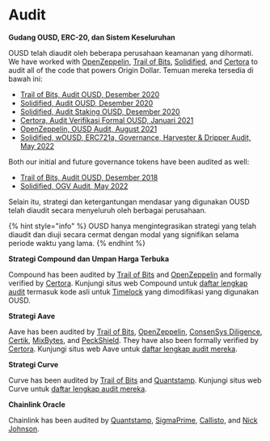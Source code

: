 # Audit

**Gudang OUSD, ERC-20, dan Sistem Keseluruhan**

OUSD telah diaudit oleh beberapa perusahaan keamanan yang dihormati. We have worked with [OpenZeppelin](https://openzeppelin.com),  [Trail of Bits](https://www.trailofbits.com), [Solidified](https://solidified.io), and [Certora](https://www.certora.com) to audit all of the code that powers Origin Dollar. Temuan mereka tersedia di bawah ini:

* [Trail of Bits, Audit OUSD, Desember 2020](https://github.com/OriginProtocol/security/blob/master/audits/Trail%20of%20Bits%20-%20Origin%20Dollar%20-%20Dec%202020.pdf)
* [Solidified, Audit OUSD, Desember 2020](https://github.com/OriginProtocol/security/blob/master/audits/Solidified%20-%20Origin%20Dollar%20-%20Dec%202020.pdf)
* [Solidified, Audit Staking OUSD, Desember 2020](https://github.com/OriginProtocol/security/blob/master/audits/Solidified%20-%20OGN%20Staking%20-%20Dec%202020.pdf)
* [Certora, Audit Verifikasi Formal OUSD, Januari 2021](https://www.certora.com/pubs/OriginFeb2021.pdf)
* [OpenZeppelin, OUSD Audit, August 2021](https://github.com/OriginProtocol/security/blob/master/audits/OpenZeppelin%20-%20Origin%20Dollar%20-%20October%202021.pdf)
* [Solidified, wOUSD, ERC721a, Governance, Harvester & Dripper Audit, May 2022](https://github.com/OriginProtocol/security/blob/master/audits/Solidified%20-%20OGV%2C%20wOUSD%2C%20and%20ERC721a%20-%20May%202022.pdf)

Both our initial and future governance tokens have been audited as well:

* [Trail of Bits, Audit OUSD, Desember 2018](https://github.com/OriginProtocol/security/blob/master/audits/Trail%20of%20Bits%20-%20Origin%20Marketplace%20and%20OGN%20Token%20-%20Nov%202018.pdf)
* [Solidified, OGV Audit, May 2022](https://github.com/OriginProtocol/security/blob/master/audits/Solidified%20-%20OGV%2C%20wOUSD%2C%20and%20ERC721a%20-%20May%202022.pdf)

Selain itu, strategi dan ketergantungan mendasar yang digunakan OUSD telah diaudit secara menyeluruh oleh berbagai perusahaan.

{% hint style="info" %}
OUSD hanya mengintegrasikan strategi yang telah diaudit dan diuji secara cermat dengan modal yang signifikan selama periode waktu yang lama.
{% endhint %}

**Strategi Compound dan Umpan Harga Terbuka**

Compound has been audited by [Trail of Bits](https://www.trailofbits.com) and [OpenZeppelin](https://openzeppelin.com) and formally verified by [Certora](https://www.certora.com). Kunjungi situs web Compound untuk [daftar lengkap audit](https://compound.finance/docs/security#audits) termasuk kode asli untuk [Timelock](../smart-contracts/api/timelock.md) yang dimodifikasi yang digunakan OUSD.

**Strategi Aave**

Aave has been audited by [Trail of Bits](https://www.trailofbits.com), [OpenZeppelin](https://openzeppelin.com), [ConsenSys Diligence](https://consensys.net/diligence/), [Certik](https://certik.io), [MixBytes](https://mixbytes.io), and [PeckShield](https://peckshield.com). They have also been formally verified by [Certora](https://www.certora.com). Kunjungi situs web Aave untuk [daftar lengkap audit mereka](https://docs.aave.com/developers/security-and-audits).

**Strategi Curve**

Curve has been audited by [Trail of Bits](https://www.trailofbits.com) and [Quantstamp](https://quantstamp.com). Kunjungi situs web Curve untuk [daftar lengkap audit mereka](https://www.curve.fi/audits).

**Chainlink Oracle**

Chainlink has been audited by [Quantstamp](https://github.com/smartcontractkit/chainlink/tree/bafa91c), [SigmaPrime](https://github.com/smartcontractkit/chainlink/tree/cee356), [Callisto](https://gist.github.com/yuriy77k/c3a70d212a7f9ecda715252e45073158), and [Nick Johnson](https://github.com/smartcontractkit/chainlink/tree/5327f9).&#x20;

